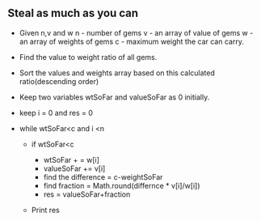 ## Steal as much as you can

- Given n,v and w
  n - number of gems
  v - an array of value of gems
  w - an array of weights of gems
  c - maximum weight the car can carry.

- Find the value to weight ratio of all gems.

- Sort the values and weights array based on this calculated ratio(descending order)

- Keep two variables wtSoFar and valueSoFar as 0 initially.
- keep i = 0 and res = 0
- while wtSoFar<c and i <n
    - if wtSoFar<c 
        - wtSoFar + = w[i]
        - valueSoFar += v[i]
        - find the difference = c-weightSoFar
        - find fraction = Math.round(differnce * v[i]/w[i])
         - res = valueSoFar+fraction

  - Print res 
